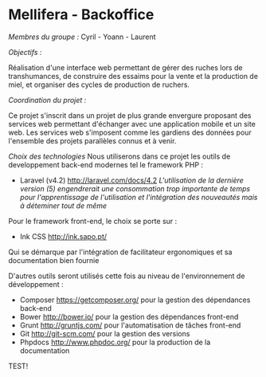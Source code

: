 # Mellifera - Backoffice

_Membres du groupe :_
Cyril - Yoann - Laurent

_Objectifs :_

Réalisation d'une interface web permettant de gérer des ruches lors de transhumances, de construire des essaims pour la vente et la production de miel, et organiser des cycles de production de ruchers.

_Coordination du projet :_

Ce projet s'inscrit dans un projet de plus grande envergure proposant des services web permettant d'échanger avec une application mobile et un site web.
Les services web s'imposent comme les gardiens des données pour l'ensemble des projets parallèles connus et à venir.

_Choix des technologies_
Nous utiliserons dans ce projet les outils de developpement back-end modernes tel le framework PHP :

*  Laravel (v4.2) http://laravel.com/docs/4.2
_L'utilisation de la dernière version (5) engendrerait une consommation trop importante de temps pour l'apprentissage de l'utilisation et l'intégration des nouveautés mais à déteminer tout de même_

Pour le framework front-end, le choix se porte sur :

*  Ink CSS http://ink.sapo.pt/

Qui se démarque par l'intégration de facilitateur ergonomiques et sa documentation bien fournie

D'autres outils seront utilisés cette fois au niveau de l'environnement de développement :

*  Composer https://getcomposer.org/ pour la gestion des dépendances back-end
*  Bower http://bower.io/ pour la gestion des dépendances front-end
*  Grunt http://gruntjs.com/ pour l'automatisation de tâches front-end
*  Git http://git-scm.com/ pour la gestion des versions
*  Phpdocs http://www.phpdoc.org/ pour la production de la documentation

TEST!


